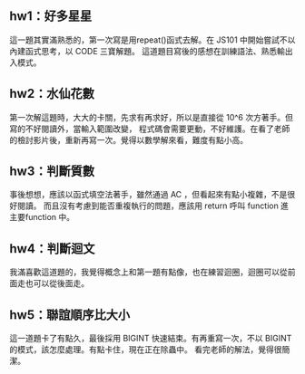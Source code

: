 ## hw1：好多星星
這一題其實滿熟悉的，第一次寫是用repeat()函式去解。在 JS101 中開始嘗試不以內建函式思考，以 CODE 三寶解題。
這道題目寫後的感想在訓練語法、熟悉輸出入模式。

## hw2：水仙花數
第一次解這題時，大大的卡關，先求有再求好，所以是直接從 10^6 次方著手。但寫的不好閱讀外，當輸入範圍改變，
程式碼會需要更動，不好維護。在看了老師的檢討影片後，重新再寫一次。覺得以數學解來看，難度有點小高。

## hw3：判斷質數
事後想想，應該以函式填空法著手，雖然通過 AC ，但看起來有點小複雜，不是很好閱讀。
而且沒有考慮到能否重複執行的問題，應該用 return 呼叫 function 進主要function 中。
## hw4：判斷迴文
我滿喜歡這道題的，我覺得概念上和第一題有點像，也在練習迴圈，迴圈可以從前面走也可以從後面走。

## hw5：聯誼順序比大小
這一道題卡了有點久，最後採用 BIGINT 快速結束。有再重寫一次，不以 BIGINT的模式，該怎麼處理。有點卡住，現在正在除蟲中。
看完老師的解法，覺得很簡潔。
